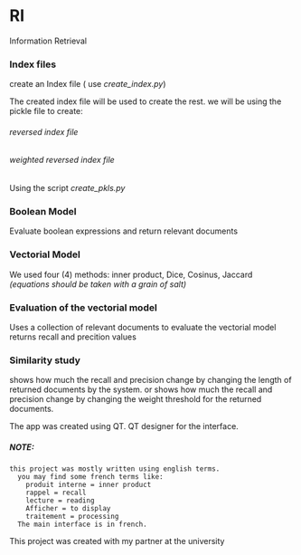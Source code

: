# RI

Information Retrieval

### Index files
  create an Index file ( use *create_index.py*)
  
  The created index file will be used to create the rest.
  we will be using the pickle file to create:
  ###### reversed index file
  ###### weighted reversed index file
  Using the script *create_pkls.py*
  
### Boolean Model
  Evaluate boolean expressions and return relevant documents
 
### Vectorial Model
  We used four (4) methods:
  inner product, Dice, Cosinus, Jaccard
    *(equations should be taken with a grain of salt)*
  
### Evaluation of the vectorial model
  Uses a collection of relevant documents to evaluate the vectorial model
  returns recall and precition values

### Similarity study
  shows how much the recall and precision change by changing the length of returned documents by the system.
  or shows how much the recall and precision change by changing the weight threshold for the returned documents.

The app was created using QT.
QT designer for the interface.




##### NOTE: 
    this project was mostly written using english terms.
      you may find some french terms like:
        produit interne = inner product
        rappel = recall
        lecture = reading 
        Afficher = to display
        traitement = processing
      The main interface is in french.

This project was created with my partner at the university

